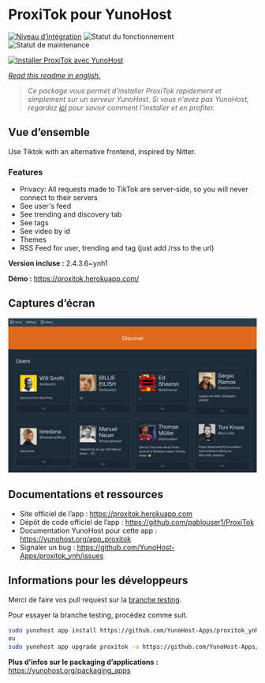 <!--
N.B.: This README was automatically generated by https://github.com/YunoHost/apps/tree/master/tools/README-generator
It shall NOT be edited by hand.
-->

# ProxiTok pour YunoHost

[![Niveau d’intégration](https://dash.yunohost.org/integration/proxitok.svg)](https://dash.yunohost.org/appci/app/proxitok) ![Statut du fonctionnement](https://ci-apps.yunohost.org/ci/badges/proxitok.status.svg) ![Statut de maintenance](https://ci-apps.yunohost.org/ci/badges/proxitok.maintain.svg)

[![Installer ProxiTok avec YunoHost](https://install-app.yunohost.org/install-with-yunohost.svg)](https://install-app.yunohost.org/?app=proxitok)

*[Read this readme in english.](./README.md)*

> *Ce package vous permet d’installer ProxiTok rapidement et simplement sur un serveur YunoHost.
Si vous n’avez pas YunoHost, regardez [ici](https://yunohost.org/#/install) pour savoir comment l’installer et en profiter.*

## Vue d’ensemble

Use Tiktok with an alternative frontend, inspired by Nitter.

### Features

- Privacy: All requests made to TikTok are server-side, so you will never connect to their servers
- See user's feed
- See trending and discovery tab
- See tags
- See video by id
- Themes
- RSS Feed for user, trending and tag (just add /rss to the url)


**Version incluse :** 2.4.3.6~ynh1

**Démo :** https://proxitok.herokuapp.com/

## Captures d’écran

![Capture d’écran de ProxiTok](./doc/screenshots/screenshot.png)

## Documentations et ressources

* Site officiel de l’app : <https://proxitok.herokuapp.com>
* Dépôt de code officiel de l’app : <https://github.com/pablouser1/ProxiTok>
* Documentation YunoHost pour cette app : <https://yunohost.org/app_proxitok>
* Signaler un bug : <https://github.com/YunoHost-Apps/proxitok_ynh/issues>

## Informations pour les développeurs

Merci de faire vos pull request sur la [branche testing](https://github.com/YunoHost-Apps/proxitok_ynh/tree/testing).

Pour essayer la branche testing, procédez comme suit.

``` bash
sudo yunohost app install https://github.com/YunoHost-Apps/proxitok_ynh/tree/testing --debug
ou
sudo yunohost app upgrade proxitok -u https://github.com/YunoHost-Apps/proxitok_ynh/tree/testing --debug
```

**Plus d’infos sur le packaging d’applications :** <https://yunohost.org/packaging_apps>